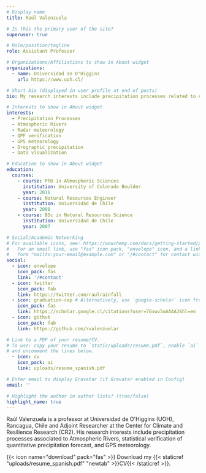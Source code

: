 ```yaml
---
# Display name
title: Raúl Valenzuela

# Is this the primary user of the site?
superuser: true

# Role/position/tagline
role: Assistant Professor

# Organizations/Affiliations to show in About widget
organizations:
  - name: Universidad de O'Higgins
    url: https://www.uoh.cl/

# Short bio (displayed in user profile at end of posts)
bio: My research interests include precipitation processes related to Atmospheric Rivers and complex terrain, forecast verification statistics, and GPS meteorology.

# Interests to show in About widget
interests:
  - Precipitation Processes
  - Atmospheric Rivers
  - Radar meteorology
  - QPF verification
  - GPS meteorology
  - Orographic precipitation
  - Data visualization

# Education to show in About widget
education:
  courses:
    - course: PhD in Atmospheric Sciences
      institution: University of Colorado Boulder
      year: 2016
    - course: Natural Resources Engineer
      institution: Universidad de Chile
      year: 2008
    - course: BSc in Natural Resources Science
      institution: Universidad de Chile
      year: 2007

# Social/Academic Networking
# For available icons, see: https://wowchemy.com/docs/getting-started/page-builder/#icons
#   For an email link, use "fas" icon pack, "envelope" icon, and a link in the
#   form "mailto:your-email@example.com" or "/#contact" for contact widget.
social:
  - icon: envelope
    icon_pack: fas
    link: '/#contact'
  - icon: twitter
    icon_pack: fab
    link: https://twitter.com/raulrainfall
  - icon: graduation-cap # Alternatively, use `google-scholar` icon from `ai` icon pack
    icon_pack: fas
    link: https://scholar.google.cl/citations?user=7Gxwv5oAAAAJ&hl=en
  - icon: github
    icon_pack: fab
    link: https://github.com/rvalenzuelar

# Link to a PDF of your resume/CV.
# To use: copy your resume to `static/uploads/resume.pdf`, enable `ai` icons in `params.toml`,
# and uncomment the lines below.
  - icon: cv
    icon_pack: ai
    link: uploads/resume_spanish.pdf

# Enter email to display Gravatar (if Gravatar enabled in Config)
email: ''

# Highlight the author in author lists? (true/false)
highlight_name: true
---
```


Raúl Valenzuela is a professor at Universidad de O'Higgins (UOH), Rancagua, Chile and Adjoint Researcher at the Center for Climate and Resilience Research (CR2).  His research interests include precipitation processes associated to Atmospheric Rivers, statistical verification of quantitative precipitation forecast, and GPS meteorology.

{{< icon name="download" pack="fas" >}} Download my {{< staticref "uploads/resume_spanish.pdf" "newtab" >}}CV{{< /staticref >}}.
